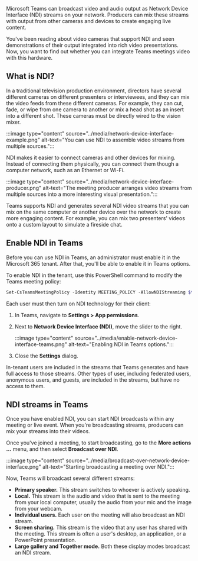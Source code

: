 Microsoft Teams can broadcast video and audio output as Network Device Interface (NDI) streams on your network. Producers can mix these streams with output from other cameras and devices to create engaging live content.

You've been reading about video cameras that support NDI and seen demonstrations of their output integrated into rich video presentations. Now, you want to find out whether you can integrate Teams meetings video with this hardware.

## What is NDI?

In a traditional television production environment, directors have several different cameras on different presenters or interviewees, and they can mix the video feeds from these different cameras. For example, they can cut, fade, or wipe from one camera to another or mix a head shot as an insert into a different shot. These cameras must be directly wired to the vision mixer.

:::image type="content" source="../media/network-device-interface-example.png" alt-text="You can use NDI to assemble video streams from multiple sources.":::

NDI makes it easier to connect cameras and other devices for mixing. Instead of connecting them physically, you can connect them though a computer network, such as an Ethernet or Wi-Fi.

:::image type="content" source="../media/network-device-interface-producer.png" alt-text="The meeting producer arranges video streams from multiple sources into a more interesting visual presentation.":::

Teams supports NDI and generates several NDI video streams that you can mix on the same computer or another device over the network to create more engaging content. For example, you can mix two presenters' videos onto a custom layout to simulate a fireside chat.

## Enable NDI in Teams

Before you can use NDI in Teams, an administrator must enable it in the Microsoft 365 tenant. After that, you'll be able to enable it in Teams options.

To enable NDI in the tenant, use this PowerShell command to modify the Teams meeting policy:

```powershell
Set-CsTeamsMeetingPolicy -Identity MEETING_POLICY -AllowNDIStreaming $true
```

Each user must then turn on NDI technology for their client:

1. In Teams, navigate to **Settings > App permissions**.
1. Next to **Network Device Interface (NDI)**, move the slider to the right.

    :::image type="content" source="../media/enable-network-device-interface-teams.png" alt-text="Enabling NDI in Teams options.":::

1. Close the **Settings** dialog.

In-tenant users are included in the streams that Teams generates and have full access to those streams. Other types of user, including federated users, anonymous users, and guests, are included in the streams, but have no access to them.

## NDI streams in Teams

Once you have enabled NDI, you can start NDI broadcasts within any meeting or live event. When you're broadcasting streams, producers can mix your streams into their videos.

Once you've joined a meeting, to start broadcasting, go to the **More actions ...** menu, and then select **Broadcast over NDI**.

:::image type="content" source="../media/broadcast-over-network-device-interface.png" alt-text="Starting broadcasting a meeting over NDI.":::

Now, Teams will broadcast several different streams:

- **Primary speaker.** This stream switches to whoever is actively speaking.
- **Local.** This stream is the audio and video that is sent to the meeting from your local computer, usually the audio from your mic and the image from your webcam.
- **Individual users.** Each user on the meeting will also broadcast an NDI stream.
- **Screen sharing.** This stream is the video that any user has shared with the meeting. This stream is often a user's desktop, an application, or a PowerPoint presentation.
- **Large gallery and Together mode.** Both these display modes broadcast an NDI stream.
